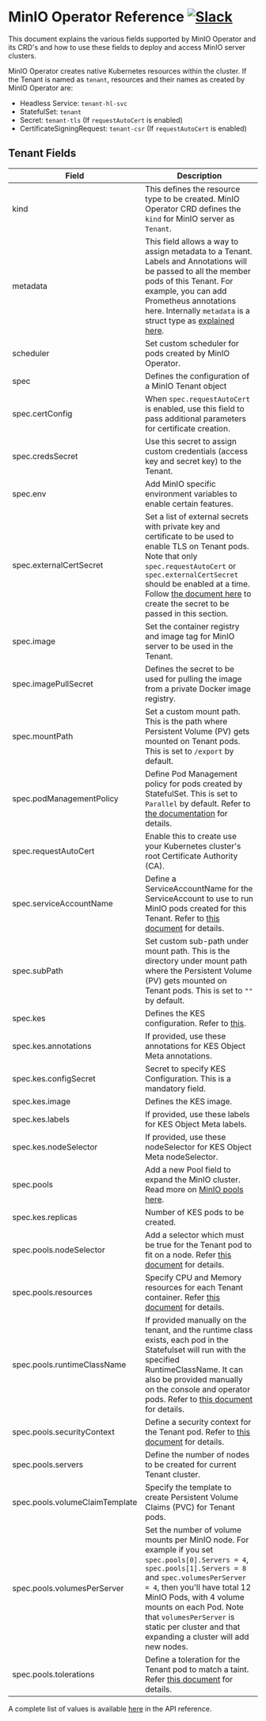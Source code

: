 # MinIO Operator Reference [![Slack](https://slack.min.io/slack?type=svg)](https://slack.min.io)

This document explains the various fields supported by MinIO Operator and its CRD's and how to use these fields to deploy and access MinIO server clusters.

MinIO Operator creates native Kubernetes resources within the cluster. If the Tenant is named as `tenant`, resources and their names as created by MinIO Operator are:

- Headless Service: `tenant-hl-svc`
- StatefulSet: `tenant`
- Secret: `tenant-tls` (If `requestAutoCert` is enabled)
- CertificateSigningRequest: `tenant-csr` (If `requestAutoCert` is enabled)

## Tenant Fields

| Field                            | Description                                                                                                                                                                                                                                                                                                                                                                               |
|----------------------------------|-------------------------------------------------------------------------------------------------------------------------------------------------------------------------------------------------------------------------------------------------------------------------------------------------------------------------------------------------------------------------------------------|
| kind                             | This defines the resource type to be created. MinIO Operator CRD defines the `kind` for MinIO server as `Tenant`.                                                                                                                                                                                                                                                                         |
| metadata                         | This field allows a way to assign metadata to a Tenant. Labels and Annotations will be passed to all the member pods of this Tenant. For example, you can add Prometheus annotations here. Internally `metadata` is a struct type as [explained here](https://godoc.org/k8s.io/apimachinery/pkg/apis/meta/v1#ObjectMeta).                                                                 |
| scheduler                        | Set custom scheduler for pods created by MinIO Operator.                                                                                                                                                                                                                                                                                                                                  |
| spec                             | Defines the configuration of a MinIO Tenant object                                                                                                                                                                                                                                                                                                                                        |
| spec.certConfig                  | When `spec.requestAutoCert` is enabled, use this field to pass additional parameters for certificate creation.                                                                                                                                                                                                                                                                            |
| spec.credsSecret                 | Use this secret to assign custom credentials (access key and secret key) to the Tenant.                                                                                                                                                                                                                                                                                                   |
| spec.env                         | Add MinIO specific environment variables to enable certain features.                                                                                                                                                                                                                                                                                                                      |
| spec.externalCertSecret          | Set a list of external secrets with private key and certificate to be used to enable TLS on Tenant pods. Note that only `spec.requestAutoCert` or `spec.externalCertSecret` should be enabled at a time. Follow [the document here](https://github.com/minio/minio/tree/master/docs/tls/kubernetes#2-create-kubernetes-secret) to create the secret to be passed in this section.         |
| spec.image                       | Set the container registry and image tag for MinIO server to be used in the Tenant.                                                                                                                                                                                                                                                                                                       |
| spec.imagePullSecret             | Defines the secret to be used for pulling the image from a private Docker image registry.                                                                                                                                                                                                                                                                                                 |
| spec.mountPath                   | Set a custom mount path. This is the path where Persistent Volume (PV) gets mounted on Tenant pods. This is set to `/export` by default.                                                                                                                                                                                                                                                  |
| spec.podManagementPolicy         | Define Pod Management policy for pods created by StatefulSet. This is set to `Parallel` by default. Refer to [the documentation](https://kubernetes.io/docs/tutorials/stateful-application/basic-stateful-set/#pod-management-policy) for details.                                                                                                                                        |
| spec.requestAutoCert             | Enable this to create use your Kubernetes cluster's root Certificate Authority (CA).                                                                                                                                                                                                                                                                                                      |
| spec.serviceAccountName          | Define a ServiceAccountName for the ServiceAccount to use to run MinIO pods created for this Tenant. Refer to [this document](https://kubernetes.io/docs/tasks/configure-pod-container/configure-service-account/) for details.                                                                                                                                                           |
| spec.subPath                     | Set custom sub-path under mount path. This is the directory under mount path where the Persistent Volume (PV) gets mounted on Tenant pods. This is set to `""` by default.                                                                                                                                                                                                                |
| spec.kes                         | Defines the KES configuration. Refer to [this](https://github.com/minio/kes).                                                                                                                                                                                                                                                                                                             |
| spec.kes.annotations             | If provided, use these annotations for KES Object Meta annotations.                                                                                                                                                                                                                                                                                                                       |
| spec.kes.configSecret            | Secret to specify KES Configuration. This is a mandatory field.                                                                                                                                                                                                                                                                                                                           |
| spec.kes.image                   | Defines the KES image.                                                                                                                                                                                                                                                                                                                                                                    |
| spec.kes.labels                  | If provided, use these labels for KES Object Meta labels.                                                                                                                                                                                                                                                                                                                                 |
| spec.kes.nodeSelector            | If provided, use these nodeSelector for KES Object Meta nodeSelector.                                                                                                                                                                                                                                                                                                                     |
| spec.pools                       | Add a new Pool field to expand the MinIO cluster. Read more on [MinIO pools here](https://github.com/minio/minio/blob/master/docs/distributed/DESIGN.md).                                                                                                                                                                                                                                 |
| spec.kes.replicas                | Number of KES pods to be created.                                                                                                                                                                                                                                                                                                                                                         |
| spec.pools.nodeSelector          | Add a selector which must be true for the Tenant pod to fit on a node. Refer [this document](https://kubernetes.io/docs/concepts/configuration/assign-pod-node/) for details.                                                                                                                                                                                                             |
| spec.pools.resources             | Specify CPU and Memory resources for each Tenant container. Refer [this document](https://kubernetes.io/docs/concepts/configuration/manage-compute-resources-container/#resource-types) for details.                                                                                                                                                                                      |
| spec.pools.runtimeClassName      | If provided manually on the tenant, and the runtime class exists, each pod in the Statefulset will run with the specified RuntimeClassName. It can also be provided manually on the console and operator pods. Refer to [this document](https://kubernetes.io/docs/concepts/containers/runtime-class/) for details.                                                                       |
| spec.pools.securityContext       | Define a security context for the Tenant pod. Refer to [this document](https://kubernetes.io/docs/tasks/configure-pod-container/security-context/) for details.                                                                                                                                                                                                                           |
| spec.pools.servers               | Define the number of nodes to be created for current Tenant cluster.                                                                                                                                                                                                                                                                                                                      |
| spec.pools.volumeClaimTemplate   | Specify the template to create Persistent Volume Claims (PVC) for Tenant pods.                                                                                                                                                                                                                                                                                                            |
| spec.pools.volumesPerServer      | Set the number of volume mounts per MinIO node. For example if you set `spec.pools[0].Servers = 4`, `spec.pools[1].Servers = 8` and `spec.volumesPerServer = 4`, then you'll have total 12 MinIO Pods, with 4 volume mounts on each Pod. Note that `volumesPerServer` is static per cluster and that expanding a cluster will add new nodes.                                              |
| spec.pools.tolerations           | Define a toleration for the Tenant pod to match a taint. Refer [this document](https://kubernetes.io/docs/concepts/configuration/taint-and-toleration/) for details.                                                                                                                                                                                                                      |

A complete list of values is available [here](crd.adoc) in the API reference.
